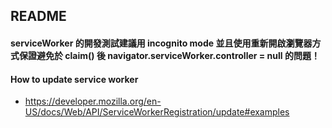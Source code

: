 ## README

#### serviceWorker 的開發測試建議用 incognito mode 並且使用重新開啟瀏覽器方式保證避免於 claim() 後 navigator.serviceWorker.controller = null 的問題！

#### How to update service worker
- https://developer.mozilla.org/en-US/docs/Web/API/ServiceWorkerRegistration/update#examples
